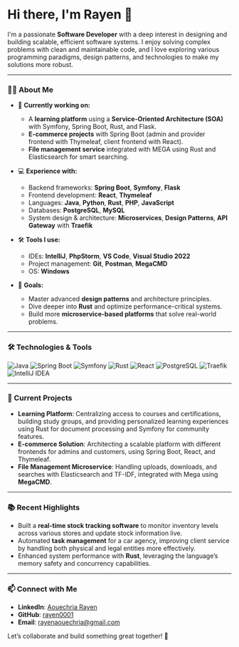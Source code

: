 # Hi there, I'm Rayen 👋

I'm a passionate **Software Developer** with a deep interest in designing and building scalable, efficient software systems. I enjoy solving complex problems with clean and maintainable code, and I love exploring various programming paradigms, design patterns, and technologies to make my solutions more robust.

---

### 👨‍💻 About Me

- 🌱 **Currently working on:**  
  - A **learning platform** using a **Service-Oriented Architecture (SOA)** with Symfony, Spring Boot, Rust, and Flask.
  - **E-commerce projects** with Spring Boot (admin and provider frontend with Thymeleaf, client frontend with React).
  - **File management service** integrated with MEGA using Rust and Elasticsearch for smart searching.
  
- 💻 **Experience with:**  
  - Backend frameworks: **Spring Boot**, **Symfony**, **Flask**
  - Frontend development: **React**, **Thymeleaf**
  - Languages: **Java**, **Python**, **Rust**, **PHP**, **JavaScript**
  - Databases: **PostgreSQL**, **MySQL**
  - System design & architecture: **Microservices**, **Design Patterns**, **API Gateway** with **Traefik**

- 🛠️ **Tools I use:**  
  - IDEs: **IntelliJ**, **PhpStorm**, **VS Code**, **Visual Studio 2022**
  - Project management: **Git**, **Postman**, **MegaCMD**
  - OS: **Windows**

- 🎯 **Goals:**  
  - Master advanced **design patterns** and architecture principles.
  - Dive deeper into **Rust** and optimize performance-critical systems.
  - Build more **microservice-based platforms** that solve real-world problems.

---

### 🛠️ Technologies & Tools

![Java](https://img.shields.io/badge/-Java-007396?style=flat-square&logo=java&logoColor=white)
![Spring Boot](https://img.shields.io/badge/-Spring%20Boot-6DB33F?style=flat-square&logo=spring-boot&logoColor=white)
![Symfony](https://img.shields.io/badge/-Symfony-000000?style=flat-square&logo=symfony&logoColor=white)
![Rust](https://img.shields.io/badge/-Rust-000000?style=flat-square&logo=rust&logoColor=white)
![React](https://img.shields.io/badge/-React-61DAFB?style=flat-square&logo=react&logoColor=white)
![PostgreSQL](https://img.shields.io/badge/-PostgreSQL-336791?style=flat-square&logo=postgresql&logoColor=white)
![Traefik](https://img.shields.io/badge/-Traefik-24A1C3?style=flat-square&logo=traefik-mesh&logoColor=white)
![IntelliJ IDEA](https://img.shields.io/badge/-IntelliJ%20IDEA-000000?style=flat-square&logo=intellij-idea&logoColor=white)

---

### 🔭 Current Projects

- **Learning Platform**: Centralizing access to courses and certifications, building study groups, and providing personalized learning experiences using Rust for document processing and Symfony for community features.
- **E-commerce Solution**: Architecting a scalable platform with different frontends for admins and customers, using Spring Boot, React, and Thymeleaf.
- **File Management Microservice**: Handling uploads, downloads, and searches with Elasticsearch and TF-IDF, integrated with Mega using **MegaCMD**.

---

### 📚 Recent Highlights

- Built a **real-time stock tracking software** to monitor inventory levels across various stores and update stock information live.
- Automated **task management** for a car agency, improving client service by handling both physical and legal entities more effectively.
- Enhanced system performance with **Rust**, leveraging the language’s memory safety and concurrency capabilities.

---

### 📫 Connect with Me

- **LinkedIn**: [Aouechria Rayen](https://linkedin.com/in/aouechria-rayen-4068a229b)
- **GitHub**: [rayen0001](https://github.com/rayen0001)
- **Email**: rayenaouechria@gmail.com

Let’s collaborate and build something great together! 🚀

